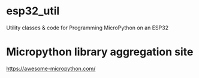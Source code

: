 # esp32_util
Utility classes &amp; code for Programming MicroPython on an ESP32

# Micropython library aggregation site
https://awesome-micropython.com/
